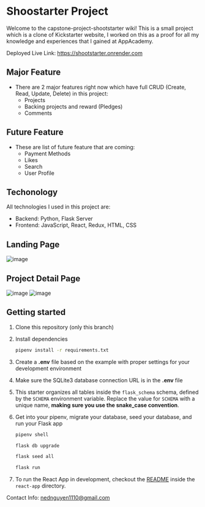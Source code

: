 # Shoostarter Project

Welcome to the capstone-project-shootstarter wiki! This is a small project which is a clone of Kickstarter website, I worked on this as a proof for all my knowledge and experiences that I gained at AppAcademy.

Deployed Live Link: https://shootstarter.onrender.com

## Major Feature
- There are 2 major features right now which have full CRUD (Create, Read, Update, Delete) in this project:
  - Projects
  - Backing projects and reward (Pledges)
  - Comments

## Future Feature
- These are list of future feature that are coming:
  - Payment Methods
  - Likes
  - Search
  - User Profile

## Techonology
All technologies I used in this project are:
  - Backend: Python, Flask Server
  - Frontend: JavaScript, React, Redux, HTML, CSS 

## Landing Page
![image](https://user-images.githubusercontent.com/112263162/222582314-b688344a-864e-43de-b1d8-47b05d3117e1.png)


## Project Detail Page
![image](https://user-images.githubusercontent.com/112263162/222581942-eca53d3b-9e6b-4316-b3de-ea7b83f5e088.png)
![image](https://user-images.githubusercontent.com/112263162/222575339-37fd30b0-2387-4e72-8c13-6605ade47bb3.png)



## Getting started
1. Clone this repository (only this branch)

2. Install dependencies

      ```bash
      pipenv install -r requirements.txt
      ```

3. Create a **.env** file based on the example with proper settings for your
   development environment

4. Make sure the SQLite3 database connection URL is in the **.env** file

5. This starter organizes all tables inside the `flask_schema` schema, defined
   by the `SCHEMA` environment variable.  Replace the value for
   `SCHEMA` with a unique name, **making sure you use the snake_case
   convention**.

6. Get into your pipenv, migrate your database, seed your database, and run your Flask app

   ```bash
   pipenv shell
   ```

   ```bash
   flask db upgrade
   ```

   ```bash
   flask seed all
   ```

   ```bash
   flask run
   ```

7. To run the React App in development, checkout the [README](./react-app/README.md) inside the `react-app` directory.


Contact Info: nednguyen1110@gmail.com

